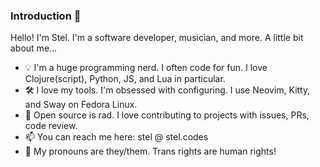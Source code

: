 ### Introduction 👋

Hello! I'm Stel. I'm a software developer, musician, and more. A little bit about me...

- 💡 I'm a huge programming nerd. I often code for fun. I love Clojure(script), Python, JS, and Lua in particular.
- 🛠️ I love my tools. I'm obsessed with configuring. I use Neovim, Kitty, and Sway on Fedora Linux.
- 📖 Open source is rad. I love contributing to projects with issues, PRs, code review.
- 📫 You can reach me here: stel @ stel.codes
- 🌈 My pronouns are they/them. Trans rights are human rights!
